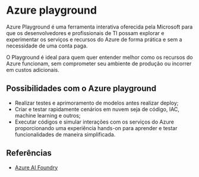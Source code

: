 # Azure playground

Azure Playground é uma ferramenta interativa oferecida pela Microsoft para que os desenvolvedores 
e profissionais de TI possam explorar e experimentar os serviços e recursos do Azure 
de forma prática e sem a necessidade de uma conta paga. 

O Playground é ideal para quem quer entender melhor como os recursos do Azure funcionam, 
sem comprometer seu ambiente de produção ou incorrer em custos adicionais.

## Possibilidades com o Azure playground

- Realizar testes e aprimoramento de modelos antes realizar deploy;
- Criar e testar rapidamente cenários em nuvem seja de código, IAC, machine learning e outros;
- Executar códigos e simular interações com os serviços do Azure proporcionando uma experiência hands-on para aprender e testar funcionalidades de maneira simplificada.

## Referências

- [Azure AI Foundry](https://learn.microsoft.com/pt-br/azure/ai-foundry/quickstarts/get-started-playground)
